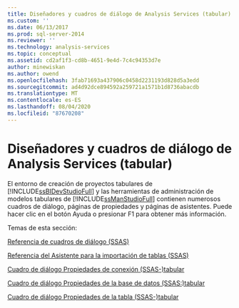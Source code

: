 ```yaml
---
title: Diseñadores y cuadros de diálogo de Analysis Services (tabular) | Microsoft Docs
ms.custom: ''
ms.date: 06/13/2017
ms.prod: sql-server-2014
ms.reviewer: ''
ms.technology: analysis-services
ms.topic: conceptual
ms.assetid: cd2af1f3-cd8b-4651-9e4d-7c4c94353d7e
author: minewiskan
ms.author: owend
ms.openlocfilehash: 3fab71693a437906c0458d2231193d828d5a3edd
ms.sourcegitcommit: ad4d92dce894592a259721a1571b1d8736abacdb
ms.translationtype: MT
ms.contentlocale: es-ES
ms.lasthandoff: 08/04/2020
ms.locfileid: "87670208"
---
```

# <a name="analysis-services-designers-and-dialog-boxes-tabular"></a>Diseñadores y cuadros de diálogo de Analysis Services (tabular)
  El entorno de creación de proyectos tabulares de [!INCLUDE[ssBIDevStudioFull](../includes/ssbidevstudiofull-md.md)] y las herramientas de administración de modelos tabulares de [!INCLUDE[ssManStudioFull](../includes/ssmanstudiofull-md.md)] contienen numerosos cuadros de diálogo, páginas de propiedades y páginas de asistentes. Puede hacer clic en el botón Ayuda o presionar F1 para obtener más información.  
  
 Temas de esta sección:  
  
 [Referencia de cuadros de diálogo &#40;SSAS&#41;](dialog-boxes-reference-ssas.md)  
  
 [Referencia del Asistente para la importación de tablas &#40;SSAS&#41;](table-import-wizard-reference-ssas.md)  
  
 [Cuadro de diálogo Propiedades de conexión &#40;SSAS-&#41;tabular](connection-properties-dialog-box-ssas-tabular.md)  
  
 [Cuadro de diálogo Propiedades de la base de datos &#40;SSAS:&#41;tabular](database-properties-dialog-box-ssas-tabular.md)  
  
 [Cuadro de diálogo Propiedades de la tabla &#40;SSAS-&#41;tabular](table-properties-dialog-box-ssas-tabular.md)  
  
  
